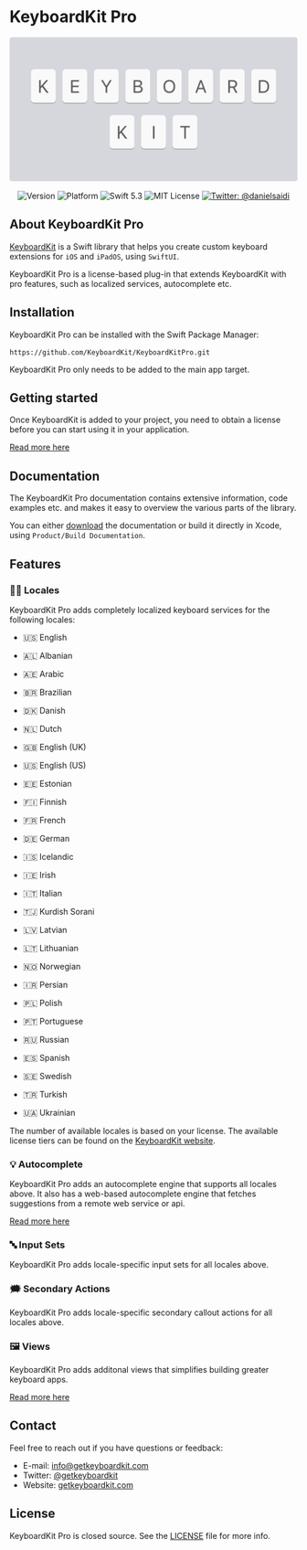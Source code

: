 # KeyboardKit Pro

<p align="center">
    <img src ="Resources/Logo.png" width=600 />
</p>

<p align="center">
    <img src="https://img.shields.io/github/v/release/KeyboardKit/KeyboardKit?color=%2300550&sort=semver" alt="Version" />
    <img src="https://img.shields.io/cocoapods/p/KeyboardKit.svg?style=flat" alt="Platform" />
    <img src="https://img.shields.io/badge/Swift-5.3-orange.svg" alt="Swift 5.3" />
    <img src="https://img.shields.io/github/license/KeyboardKit/KeyboardKit" alt="MIT License" />
    <a href="https://twitter.com/danielsaidi">
        <img src="https://img.shields.io/badge/contact-@danielsaidi-blue.svg?style=flat" alt="Twitter: @danielsaidi" />
    </a>
</p>


## About KeyboardKit Pro

[KeyboardKit][KeyboardKit] is a Swift library that helps you create custom keyboard extensions for `iOS` and `iPadOS`, using `SwiftUI`. 

KeyboardKit Pro is a license-based plug-in that extends KeyboardKit with pro features, such as localized services, autocomplete etc.



## Installation

KeyboardKit Pro can be installed with the Swift Package Manager:

```
https://github.com/KeyboardKit/KeyboardKitPro.git
```

KeyboardKit Pro only needs to be added to the main app target.



## Getting started

Once KeyboardKit is added to your project, you need to obtain a license before you can start using it in your application.

[Read more here][Getting-Started]



## Documentation

The KeyboardKit Pro documentation contains extensive information, code examples etc. and makes it easy to overview the various parts of the library.

You can either [download][Documentation] the documentation or build it directly in Xcode, using `Product/Build Documentation`.


## Features


### 🏳️‍🌈 Locales

KeyboardKit Pro adds completely localized keyboard services for the following locales:

* 🇺🇸 English

* 🇦🇱 Albanian
* 🇦🇪 Arabic
* 🇧🇷 Brazilian
* 🇩🇰 Danish
* 🇳🇱 Dutch
* 🇬🇧 English (UK)
* 🇺🇸 English (US)
* 🇪🇪 Estonian
* 🇫🇮 Finnish
* 🇫🇷 French
* 🇩🇪 German
* 🇮🇸 Icelandic
* 🇮🇪 Irish
* 🇮🇹 Italian
* 🇹🇯 Kurdish Sorani
* 🇱🇻 Latvian
* 🇱🇹 Lithuanian
* 🇳🇴 Norwegian
* 🇮🇷 Persian
* 🇵🇱 Polish
* 🇵🇹 Portuguese
* 🇷🇺 Russian
* 🇪🇸 Spanish
* 🇸🇪 Swedish
* 🇹🇷 Turkish
* 🇺🇦 Ukrainian

The number of available locales is based on your license. The available license tiers can be found on the [KeyboardKit website][Licenses].


### 💡 Autocomplete

KeyboardKit Pro adds an autocomplete engine that supports all locales above. It also has a web-based autocomplete engine that fetches suggestions from a remote web service or api. 

[Read more here][Autocomplete]


### 🔤 Input Sets

KeyboardKit Pro adds locale-specific input sets for all locales above.


### 🗯 Secondary Actions

KeyboardKit Pro adds locale-specific secondary callout actions for all locales above.


### 🖼 Views

KeyboardKit Pro adds additonal views that simplifies building greater keyboard apps.

[Read more here][Views]



## Contact

Feel free to reach out if you have questions or feedback:

* E-mail: [info@getkeyboardkit.com][Email]
* Twitter: [@getkeyboardkit][Twitter]
* Website: [getkeyboardkit.com][Website]



## License

KeyboardKit Pro is closed source. See the [LICENSE][License] file for more info.



[Email]: mailto:info@getkeyboardkit.com
[Twitter]: http://www.twitter.com/getkeyboardkit
[Website]: https://getkeyboardkit.com
[Licenses]: https://getkeyboardkit.com/pro

[Documentation]: https://github.com/danielsaidi/Documentation/blob/main/Docs/KeyboardKitPro.doccarchive.zip?raw=true
[KeyboardKit]: https://github.com/KeyboardKit/KeyboardKit
[License]: https://github.com/KeyboardKit/KeyboardKitPro/blob/master/LICENSE

[Autocomplete]: https://github.com/KeyboardKit/KeyboardKitPro/blob/master/Readmes/Autocomplete.md
[Getting-Started]: https://github.com/KeyboardKit/KeyboardKitPro/blob/master/Readmes/Getting-Started.md
[Views]: https://github.com/KeyboardKit/KeyboardKitPro/blob/master/Readmes/Views.md
